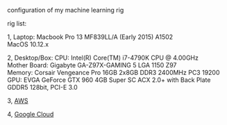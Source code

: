 configuration of my machine learning rig

rig list:

1, Laptop: 
Macbook Pro 13 MF839LL/A (Early 2015) A1502 <br>
MacOS 10.12.x

2, Desktop/Box: 
CPU: Intel(R) Core(TM) i7-4790K CPU @ 4.00GHz <br>
Mother Board: Gigabyte GA-Z97X-GAMING 5 LGA 1150 Z97 <br> 
Memory: Corsair Vengeance Pro 16GB 2x8GB DDR3 2400MHz PC3 19200 <br>
GPU: EVGA GeForce GTX 960 4GB Super SC ACX 2.0+ with Back Plate GDDR5 128bit, PCI-E 3.0

3, <a href="http://aws.amazon.com" target="_blank">AWS</a>


4, <a href="http://cloud.google.com" target="_blank">Google Cloud </a>

